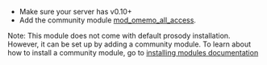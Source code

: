 * Make sure your server has v0.10+
* Add the community module [mod\_omemo\_all\_access](https://modules.prosody.im/mod_omemo_all_access).

Note: This module does not come with default prosody installation.
However, it can be set up by adding a community module.
To learn about how to install a community module, go to [installing modules documentation](https://prosody.im/doc/installing_modules)
